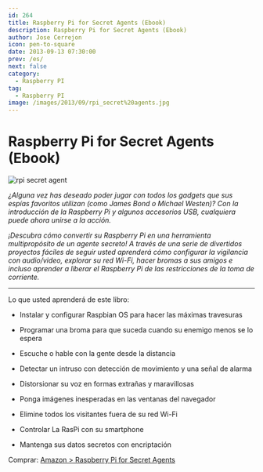 ```yaml
---
id: 264
title: Raspberry Pi for Secret Agents (Ebook)
description: Raspberry Pi for Secret Agents (Ebook)
author: Jose Cerrejon
icon: pen-to-square
date: 2013-09-13 07:30:00
prev: /es/
next: false
category:
  - Raspberry PI
tag:
  - Raspberry PI
image: /images/2013/09/rpi_secret%20agents.jpg
---
```


# Raspberry Pi for Secret Agents (Ebook)

![rpi secret agent](/images/2013/09/rpi_secret%20agents.jpg)

*¿Alguna vez has deseado poder jugar con todos los gadgets que sus espías favoritos utilizan (como James Bond o Michael Westen)? Con la introducción de la Raspberry Pi y algunos accesorios USB, cualquiera puede ahora unirse a la acción.*

*¡Descubra cómo convertir su Raspberry Pi en una herramienta multipropósito de un agente secreto! A través de una serie de divertidos proyectos fáciles de seguir usted aprenderá cómo configurar la vigilancia con audio/video, explorar su red Wi-Fi, hacer bromas a sus amigos e incluso aprender a liberar el Raspberry Pi de las restricciones de la toma de corriente.*

- - -
Lo que usted aprenderá de este libro:

* Instalar y configurar Raspbian OS para hacer las máximas travesuras

* Programar una broma para que suceda cuando su enemigo menos se lo espera

* Escuche o hable con la gente desde la distancia

* Detectar un intruso con detección de movimiento y una señal de alarma

* Distorsionar su voz en formas extrañas y maravillosas

* Ponga imágenes inesperadas en las ventanas del navegador

* Elimine todos los visitantes fuera de su red Wi-Fi

* Controlar La RasPi con su smartphone

* Mantenga sus datos secretos con encriptación

Comprar: [Amazon > Raspberry Pi for Secret Agents](http://www.amazon.com/Raspberry-Secret-Agents-Stefan-Sjogelid/dp/1849695784)